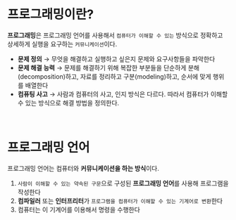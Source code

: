 # 프로그래밍이란?

**프로그래밍**은 프로그래밍 언어를 사용해서 `컴퓨터가 이해할 수 있는` 방식으로 정확하고 상세하게 실행을 요구하는 `커뮤니케이션`이다. 
- **문제 정의** &rarr; 무엇을 해결하고 실행하고 싶은지 문제와 요구사항들을 파악한다
- **문제 해결 능력** &rarr; 문제를 해결하기 위해 복잡한 부분들을 단순하게 분해(decomposition)하고, 자료를 정리하고 구분(modeling)하고, 순서에 맞게 행위를 배열한다
- **컴퓨팅 사고** &rarr; 사람과 컴퓨터의 사고, 인지 방식은 다르다. 따라서 컴퓨터가 이해할 수 있는 방식으로 해결 방법을 정의한다. 
<br/>

# 프로그래밍 언어

프로그래밍 언어는 컴퓨터와 **커뮤니케이션을 하는 방식**이다. 
1. `사람이 이해할 수 있는 약속된 구문`으로 구성된 **프로그래밍 언어**를 사용해 프로그램을 작성한다
2. **컴파일러** 또는 **인터프리터**가 `프로그램을 컴퓨터가 이해할 수 있는 기계어로 변환`한다
3. 컴퓨터는 이 기계어를 이용해서 명령을 수행한다

